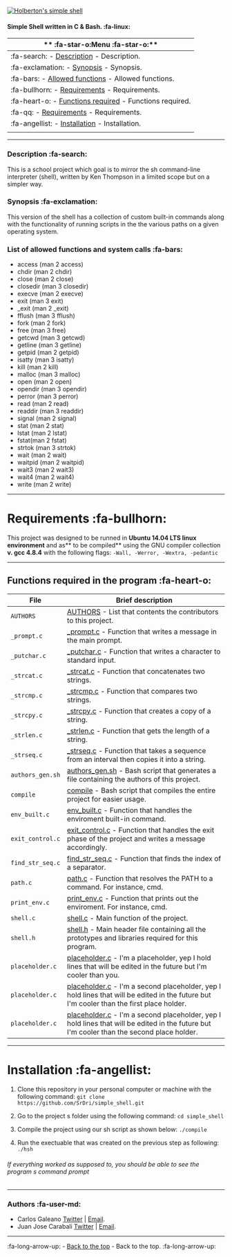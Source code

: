 [![Holberton's simple shell](https://www.holbertonschool.com/holberton-logo.png "Holberton's simple shell")](https://github.com/SrDri/simple_shell "Holberton's simple shell")
#### Simple Shell written in C & Bash. :fa-linux:

| ** :fa-star-o:Menu :fa-star-o:**  |
| ------------ |
| :fa-search: - [Description](https://github.com/SrDri/simple_shell#description "Description]") - Description. |
| :fa-exclamation: - [Synopsis](https://github.com/SrDri/simple_shell#synopsis "Synopsis]") - Synopsis.|
| :fa-bars: - [Allowed functions](https://github.com/SrDri/simple_shell#list-of-allowed-functions-and-system-calls "Allowed functions]") - Allowed functions.|
| :fa-bullhorn: - [Requirements](https://github.com/SrDri/simple_shell#requirements "Requirements]") - Requirements. |
| :fa-heart-o: - [Functions required](https://github.com/SrDri/simple_shell#functions-required-in-the-program "Functions required]") - Functions required. |
| :fa-qq: - [Requirements](https://github.com/SrDri/simple_shell#requirements "Requirements]") - Requirements. |
| :fa-angellist: - [Installation](https://github.com/SrDri/simple_shell#installation "Installation]") - Installation. |
|   |



------------
### Description :fa-search:
This is a school project which goal is to mirror the sh command-line interpreter (shell), written by Ken Thompson in a limited scope but on a simpler way.

### Synopsis :fa-exclamation:
This version of the shell has a collection of custom built-in commands along with the functionality of running scripts in the the various paths on a given operating system.

### List of allowed functions and system calls :fa-bars: 
- access (man 2 access)
- chdir (man 2 chdir)
- close (man 2 close)
- closedir (man 3 closedir)
- execve (man 2 execve)
- exit (man 3 exit)
- _exit (man 2 _exit)
- fflush (man 3 fflush)
- fork (man 2 fork)
- free (man 3 free)
- getcwd (man 3 getcwd)
- getline (man 3 getline)
- getpid (man 2 getpid)
- isatty (man 3 isatty)
- kill (man 2 kill)
- malloc (man 3 malloc)
- open (man 2 open)
- opendir (man 3 opendir)
- perror (man 3 perror)
- read (man 2 read)
- readdir (man 3 readdir)
- signal (man 2 signal)
- stat (man 2 stat)
- lstat (man 2 lstat)
- fstat(man 2 fstat)
- strtok (man 3 strtok)
- wait (man 2 wait)
- waitpid (man 2 waitpid)
- wait3 (man 2 wait3)
- wait4 (man 2 wait4)
- write (man 2 write)

------------

# Requirements :fa-bullhorn:
This project was designed to be runned in **Ubuntu 14.04 LTS linux environment** and as** to be compiled** using the GNU compiler collection **v. gcc 4.8.4** with the following flags:
`-Wall, -Werror, -Wextra, -pedantic`

------------

## Functions required in the program :fa-heart-o:

|   **File**    |  **Brief description**                       |
|---------------|---------------------------------------|
|  `AUTHORS`	|  [AUTHORS](https://github.com/SrDri/simple_shell/blob/main/AUTHORS "AUTHORS") - List that contents the contributors to this project.|
|  `_prompt.c`	|  [_prompt.c](https://github.com/SrDri/simple_shell/blob/main/_prompt.c "_prompt.c]") - Function that writes a message in the main prompt.|
|  `_putchar.c` |[_putchar.c](https://github.com/SrDri/simple_shell/blob/main/_putchar.c "_putchar.c]") - Function that writes a character to standard input.|
|  `_strcat.c`	|  [_strcat.c](https://github.com/SrDri/simple_shell/blob/main/_strcat.c "_strcat.c]") - Function that concatenates two strings.|
|  `_strcmp.c`	|  [_strcmp.c](https://github.com/SrDri/simple_shell/blob/main/_strcmp.c "_strcmp.c]") - Function that compares two strings.|
|  `_strcpy.c`	|  [_strcpy.c](https://github.com/SrDri/simple_shell/blob/main/_strcmp.c "_strcpy.c]") - Function that creates a copy of a string.|
|  `_strlen.c`	|  [_strlen.c](https://github.com/SrDri/simple_shell/blob/main/_strlen.c "_strlen.c]") - Function that gets the length of a string.|
|  `_strseq.c`	|  [_strseq.c](https://github.com/SrDri/simple_shell/blob/main/_strseq.c "_strseq.c]") - Function that takes a sequence from an interval then copies it into a string.|
|  `authors_gen.sh`	|  [authors_gen.sh](https://github.com/SrDri/simple_shell/blob/main/authors_gen.sh "authors_gen.sh]") - Bash script that generates a file containing the authors of this project.|
|  `compile`	|  [compile](https://github.com/SrDri/simple_shell/blob/main/compile "compile]") - Bash script that compiles the entire project for easier usage.|
|  `env_built.c`	|  [env_built.c](https://github.com/SrDri/simple_shell/blob/main/env_built.c "env_built.c]") - Function that handles the enviroment built-in command.|
|  `exit_control.c`	|  [exit_control.c](https://github.com/SrDri/simple_shell/blob/main/exit_control.c "exit_control.c]") - Function that handles the exit phase of the project and writes a message accordingly.|
|  `find_str_seq.c`	|  [find_str_seq.c](https://github.com/SrDri/simple_shell/blob/main/find_str_seq.c "find_str_seq.c]") - Function that finds the index of a separator.|
|  `path.c`	|  [path.c](https://github.com/SrDri/simple_shell/blob/main/path.c "path.c]") - Function that resolves the PATH to a command. For instance, cmd.|
|  `print_env.c`	|  [print_env.c](https://github.com/SrDri/simple_shell/blob/main/print_env.c "print_env.c]") - Function that prints out the enviroment. For instance, cmd.|
|  `shell.c`	|  [shell.c](https://github.com/SrDri/simple_shell/blob/main/shell.c "shell.c]") - Main function of the project.|
|  `shell.h`	|  [shell.h](https://github.com/SrDri/simple_shell/blob/main/shell.c "shell.h]") - Main header file containing all the prototypes and libraries required for this program.|
|  `placeholder.c`	|  [placeholder.c](https://github.com/SrDri/simple_shell/blob/main/placeholder.c "placeholder.c]") - I'm a placeholder, yep I hold lines that will be edited in the future but I'm cooler than you.|
|  `placeholder.c`	|  [placeholder.c](https://github.com/SrDri/simple_shell/blob/main/placeholder.c "placeholder.c]") - I'm a second placeholder, yep I hold lines that will be edited in the future but I'm cooler than the first place holder.|
|  `placeholder.c`	|  [placeholder.c](https://github.com/SrDri/simple_shell/blob/main/placeholder.c "placeholder.c]") - I'm a second placeholder, yep I hold lines that will be edited in the future but I'm cooler than the second place holder.|

------------

# Installation :fa-angellist:
1.  Clone this repository in your personal computer or machine with the following command:
`git clone https://github.com/SrDri/simple_shell.git`

2.  Go to the project s folder using the following command:
`cd simple_shell`

3.  Compile the project using our sh script as shown below:
`./compile`

4.  Run the exectuable that was created on the previous step as following:
`./hsh`

######  If everything worked as supposed to, you should be able to see the program s command prompt

------------

### Authors :fa-user-md: 
- Carlos Galeano [Twitter](https://twitter.com/CarlosG19285722) | [Email](dnny419@gmail.com).
- Juan Jose Carabali [Twitter](https://twitter.com/Juanjch_22) | [Email](juanjcarabali@gmail.com).

------------
:fa-long-arrow-up: - [Back to the top](https://github.com/SrDri/simple_shell# "Back to the top]") - Back to the top. :fa-long-arrow-up:

